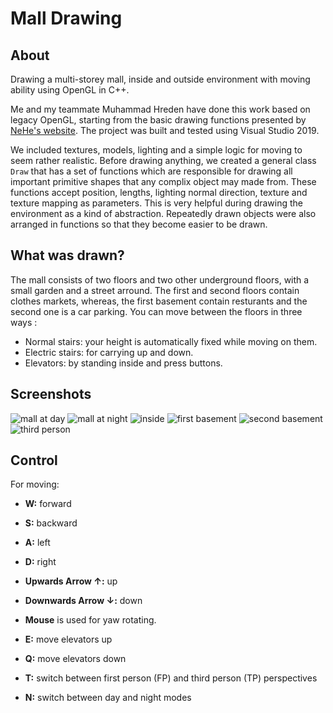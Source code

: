 # Mall Drawing
## About
Drawing a multi-storey mall, inside and outside environment with moving ability using OpenGL in C++.

Me and my teammate Muhammad Hreden have done this work based on legacy OpenGL, starting from the basic drawing functions presented by [NeHe's website](http://nehe.gamedev.net/). The project was built and tested using Visual Studio 2019.

We included textures, models, lighting and a simple logic for moving to seem rather realistic. Before drawing anything, we created a general class `Draw` that has a set of functions which are responsible for drawing all important primitive shapes that any complix object may made from. These functions accept position, lengths, lighting normal direction, texture and texture mapping as parameters. This is very helpful during drawing the environment as a kind of abstraction. Repeatedly drawn objects were also arranged in functions so that they become easier to be drawn.

## What was drawn? 
The mall consists of two floors and two other underground floors, with a small garden and a street arround.
The first and second floors contain clothes markets, whereas, the first basement contain resturants and the second one is a car parking.
You can move between the floors in three ways :
- Normal stairs: your height is automatically fixed while moving on them.
- Electric stairs: for carrying up and down.
- Elevators: by standing inside and press buttons.

## Screenshots
![mall at day](https://user-images.githubusercontent.com/57280180/159220596-693820b5-ecfe-424b-9ecb-53e452845b2d.jpg)
![mall at night](https://user-images.githubusercontent.com/57280180/159220640-59f4cf18-aad6-4b7f-a2d3-5688cc7c6943.jpg)
![inside](https://user-images.githubusercontent.com/57280180/159220680-1fec37d0-6b8a-497e-a254-6f4ca5f64207.jpg)
![first basement](https://user-images.githubusercontent.com/57280180/159220710-068ab486-1945-44a8-bb2b-6fe8839afdf5.jpg)
![second basement](https://user-images.githubusercontent.com/57280180/159220531-9187ce85-653b-40a0-9ca5-6b91fe6045f3.jpg)
![third person](https://user-images.githubusercontent.com/57280180/159220563-600e1219-7f7e-40b6-a5ba-82ab3a5ba22e.jpg)

## Control
For moving:
- **W:** forward
- **S:** backward
- **A:** left
- **D:** right
- **Upwards Arrow ↑:** up
- **Downwards Arrow ↓:** down

- **Mouse** is used for yaw rotating.

- **E:** move elevators up
- **Q:** move elevators down
- **T:** switch between first person (FP) and third person (TP) perspectives
- **N:** switch between day and night modes
